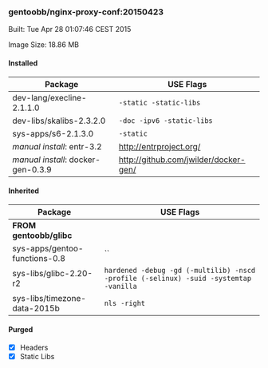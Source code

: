 ### gentoobb/nginx-proxy-conf:20150423
Built: Tue Apr 28 01:07:46 CEST 2015

Image Size: 18.86 MB
#### Installed
Package | USE Flags
--------|----------
dev-lang/execline-2.1.1.0 | `-static -static-libs`
dev-libs/skalibs-2.3.2.0 | `-doc -ipv6 -static-libs`
sys-apps/s6-2.1.3.0 | `-static`
*manual install*: entr-3.2 | http://entrproject.org/
*manual install*: docker-gen-0.3.9 | http://github.com/jwilder/docker-gen/
#### Inherited
Package | USE Flags
--------|----------
**FROM gentoobb/glibc** |
sys-apps/gentoo-functions-0.8 | ``
sys-libs/glibc-2.20-r2 | `hardened -debug -gd (-multilib) -nscd -profile (-selinux) -suid -systemtap -vanilla`
sys-libs/timezone-data-2015b | `nls -right`

#### Purged
- [x] Headers
- [x] Static Libs
